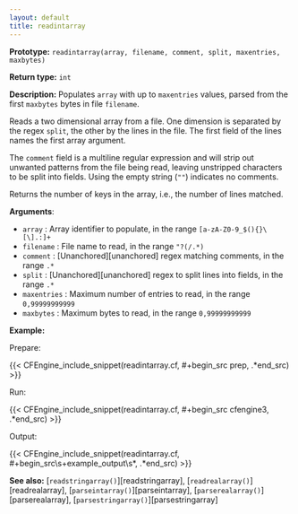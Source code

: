 ```yaml
---
layout: default
title: readintarray
---
```


**Prototype:** `readintarray(array, filename, comment, split, maxentries, maxbytes)`<br>

**Return type:** `int`

**Description:** Populates `array` with up to `maxentries` values, parsed from
the first `maxbytes` bytes in file `filename`.

Reads a two dimensional array from a file. One dimension is separated by the
regex `split`, the other by the lines in the file. The first field of the
lines names the first array argument.

The `comment` field is a multiline regular expression and will strip out
unwanted patterns from the file being read, leaving unstripped characters to be
split into fields. Using the empty string (`""`) indicates no comments.

Returns the number of keys in the array, i.e., the number of
lines matched.

**Arguments**:

- `array` : Array identifier to populate, in the range
  `[a-zA-Z0-9_$(){}\[\].:]+`
- `filename` : File name to read, in the range `"?(/.*)`
- `comment` : [Unanchored][unanchored] regex matching comments, in the range `.*`
- `split` : [Unanchored][unanchored] regex to split lines into fields, in the range `.*`
- `maxentries` : Maximum number of entries to read, in the range
  `0,99999999999`
- `maxbytes` : Maximum bytes to read, in the range `0,99999999999`

**Example:**

Prepare:

{{< CFEngine_include_snippet(readintarray.cf, #\+begin_src prep, .*end_src) >}}

Run:

{{< CFEngine_include_snippet(readintarray.cf, #\+begin_src cfengine3, .*end_src) >}}

Output:

{{< CFEngine_include_snippet(readintarray.cf, #\+begin_src\s+example_output\s*, .*end_src) >}}

**See also:** [`readstringarray()`][readstringarray], [`readrealarray()`][readrealarray], [`parseintarray()`][parseintarray], [`parserealarray()`][parserealarray], [`parsestringarray()`][parsestringarray]
